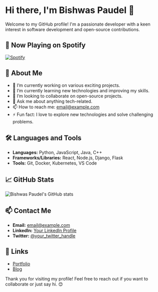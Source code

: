 # Hi there, I'm Bishwas Paudel 👋

Welcome to my GitHub profile! I'm a passionate developer with a keen interest in software development and open-source contributions.

## 🎵 Now Playing on Spotify

[![Spotify](https://spotify-readme-url)](https://open.spotify.com/user/your_spotify_username)

## 🚀 About Me

- 🔭 I’m currently working on various exciting projects.
- 🌱 I’m currently learning new technologies and improving my skills.
- 👯 I’m looking to collaborate on open-source projects.
- 💬 Ask me about anything tech-related.
- 📫 How to reach me: [email@example.com](mailto:email@example.com)
- ⚡ Fun fact: I love to explore new technologies and solve challenging problems.

## 🛠️ Languages and Tools

- **Languages:** Python, JavaScript, Java, C++
- **Frameworks/Libraries:** React, Node.js, Django, Flask
- **Tools:** Git, Docker, Kubernetes, VS Code

## 📈 GitHub Stats

![Bishwas Paudel's GitHub stats](https://github-readme-stats.vercel.app/api?username=Bishwas-paudel&show_icons=true&theme=radical)

## 📫 Contact Me

- **Email:** [email@example.com](mailto:email@example.com)
- **LinkedIn:** [Your LinkedIn Profile](https://www.linkedin.com/in/your-linkedin-profile)
- **Twitter:** [@your_twitter_handle](https://twitter.com/your_twitter_handle)

## 🔗 Links

- [Portfolio](https://your-portfolio-link.com)
- [Blog](https://your-blog-link.com)

Thank you for visiting my profile! Feel free to reach out if you want to collaborate or just say hi. 😊
